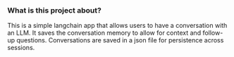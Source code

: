 ### What is this project about?
This is a simple langchain app that allows users to have a conversation with an LLM.
It saves the conversation memory to allow for context and follow-up questions.
Conversations are saved in a json file for persistence across sessions.